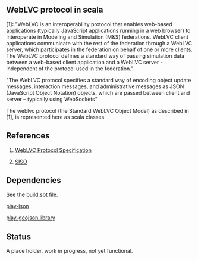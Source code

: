 ## WebLVC protocol in scala

 [1]: "WebLVC is an interoperability protocol that enables web-based applications 
 (typically JavaScript applications running in a web browser) to interoperate in 
 Modeling and Simulation (M&S) federations. WebLVC client applications communicate with 
 the rest of the federation through a WebLVC server, which participates in the federation 
 on behalf of one or more clients. The WebLVC protocol defines a standard way of 
 passing simulation data between a web-based client application and a WebLVC server - independent 
 of the protocol used in the federation."
 
 "The WebLVC protocol specifies a standard way of encoding object update messages, 
 interaction messages, and administrative messages as JSON (JavaScript Object Notation) objects, 
 which are passed between client and server – typically using WebSockets"
 
 The weblvc protocol (the Standard WebLVC Object Model) as described in [1], 
 is represented here as scala classes.
 
## References
 
1) [WebLVC Protocol Specification](https://www.sisostds.org)
  
2) [SISO](https://www.sisostds.org)
  

## Dependencies

 See the build.sbt file. 
 
 [play-json](https://github.com/playframework/play-json)
 
 [play-geojson library](https://github.com/jroper/play-geojson)
 
 
## Status

A place holder, work in progress, not yet functional.
